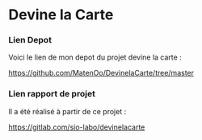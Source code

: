 
# Devine la Carte

### Lien Depot

Voici le lien de mon depot du projet devine la carte :  

https://github.com/MatenOo/DevinelaCarte/tree/master

### Lien rapport de projet 

Il a été réalisé à partir de ce projet : 

https://gitlab.com/sio-labo/devinelacarte
